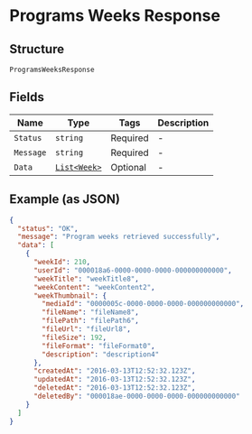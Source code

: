 
# Programs Weeks Response

## Structure

`ProgramsWeeksResponse`

## Fields

| Name | Type | Tags | Description |
|  --- | --- | --- | --- |
| `Status` | `string` | Required | - |
| `Message` | `string` | Required | - |
| `Data` | [`List<Week>`](../../doc/models/week.md) | Optional | - |

## Example (as JSON)

```json
{
  "status": "OK",
  "message": "Program weeks retrieved successfully",
  "data": [
    {
      "weekId": 210,
      "userId": "000018a6-0000-0000-0000-000000000000",
      "weekTitle": "weekTitle8",
      "weekContent": "weekContent2",
      "weekThumbnail": {
        "mediaId": "0000005c-0000-0000-0000-000000000000",
        "fileName": "fileName8",
        "filePath": "filePath6",
        "fileUrl": "fileUrl8",
        "fileSize": 192,
        "fileFormat": "fileFormat0",
        "description": "description4"
      },
      "createdAt": "2016-03-13T12:52:32.123Z",
      "updatedAt": "2016-03-13T12:52:32.123Z",
      "deletedAt": "2016-03-13T12:52:32.123Z",
      "deletedBy": "000018ae-0000-0000-0000-000000000000"
    }
  ]
}
```


